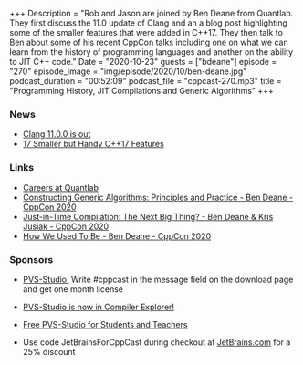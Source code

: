 +++
Description = "Rob and Jason are joined by Ben Deane from Quantlab. They first discuss the 11.0 update of Clang and an a blog post highlighting some of the smaller features that were added in C++17. They then talk to Ben about some of his recent CppCon talks including one on what we can learn from the history of programming languages and another on the ability to JIT C++ code."
Date = "2020-10-23"
guests = ["bdeane"]
episode = "270"
episode_image = "img/episode/2020/10/ben-deane.jpg"
podcast_duration = "00:52:09"
podcast_file = "cppcast-270.mp3"
title = "Programming History, JIT Compilations and Generic Algorithms"
+++

### News ###

 - [Clang 11.0.0 is out](https://releases.llvm.org/11.0.0/tools/clang/docs/ReleaseNotes.html)
 - [17 Smaller but Handy C++17 Features](https://www.bfilipek.com/2019/08/17smallercpp17features.html)

### Links ###

 - [Careers at Quantlab](https://www.quantlab.com/careers)
 - [Constructing Generic Algorithms: Principles and Practice - Ben Deane - CppCon 2020](https://www.youtube.com/watch?v=InMh3JxbiTs)
 - [Just-in-Time Compilation: The Next Big Thing? - Ben Deane & Kris Jusiak - CppCon 2020](https://www.youtube.com/watch?v=I3ov8HcdVKw)
 - [How We Used To Be - Ben Deane - CppCon 2020](https://www.youtube.com/watch?v=ip_SR9CQrxk)

### Sponsors ###

- [PVS-Studio.](http://bit.ly/2YOH7re) Write #cppcast in the message field on the download page and get one month license
- [PVS-Studio is now in Compiler Explorer!](https://www.viva64.com/en/b/0747/)
- [Free PVS-Studio for Students and Teachers](https://www.viva64.com/en/for-students/)

- Use code JetBrainsForCppCast during checkout at [JetBrains.com](http://www.jetbrains.com/) for a 25% discount